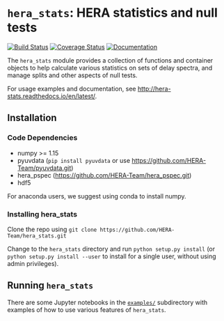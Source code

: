 # ``hera_stats``: HERA statistics and null tests

[![Build Status](https://travis-ci.org/HERA-Team/hera_stats.svg?branch=master)](https://travis-ci.org/HERA-Team/hera_stats)
[![Coverage Status](https://coveralls.io/repos/github/HERA-Team/hera_stats/badge.svg?branch=master)](https://coveralls.io/github/HERA-Team/hera_stats?branch=master)
[![Documentation](https://readthedocs.org/projects/hera-stats/badge/?version=latest)](https://readthedocs.org/projects/hera-stats/badge/?version=latest)

The ``hera_stats`` module provides a collection of functions and container 
objects to help calculate various statistics on sets of delay spectra, and 
manage splits and other aspects of null tests.

For usage examples and documentation, see http://hera-stats.readthedocs.io/en/latest/.

## Installation

### Code Dependencies

* numpy >= 1.15
* pyuvdata (`pip install pyuvdata` or use https://github.com/HERA-Team/pyuvdata.git)
* hera_pspec (https://github.com/HERA-Team/hera_pspec.git)
* hdf5

For anaconda users, we suggest using conda to install numpy.

### Installing hera_stats
Clone the repo using
`git clone https://github.com/HERA-Team/hera_stats.git`

Change to the `hera_stats` directory and run `python setup.py install` (or `python setup.py install --user` to install for a single user, without using admin privileges).

## Running `hera_stats`

There are some Jupyter notebooks in the [`examples/`](examples/) subdirectory 
with examples of how to use various features of `hera_stats`.
